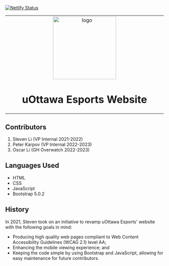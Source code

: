 [![Netlify Status](https://api.netlify.com/api/v1/badges/f5729a3a-da27-4b8f-b7cf-7f42a316841e/deploy-status)](https://app.netlify.com/sites/uottawaesports/deploys)

<table align="center"><tr><td align="center" width="9999">
<img width="200" align="center" alt="logo" src="images/profile-pic.png">

# uOttawa Esports Website

</td></tr></table>

## Contributors

1. Steven Li (VP Internal 2021-2022)
2. Peter Karpov (VP Internal 2022-2023)
3. Oscar Li (GH Overwatch 2022-2023)

## Languages Used
- HTML
- CSS
- JavaScript
- Bootstrap 5.0.2

## History

In 2021, Steven took on an initiative to revamp uOttawa Esports' website with the following goals in mind:
- Producing high quality web pages compliant to Web Content Accessibility Guidelines (WCAG 2.1) level AA;
- Enhancing the mobile viewing experience; and
- Keeping the code simple by using Bootstrap and JavaScript, allowing for easy maintenance for future contributors.
